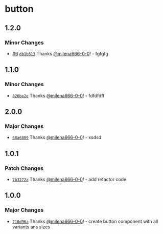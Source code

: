 # button

## 1.2.0

### Minor Changes

- [#6](https://github.com/milena666-0-0/publish-packages/pull/6) [`db1b613`](https://github.com/milena666-0-0/publish-packages/commit/db1b6138e639fafb09c208a8b567eb4ff5d28383) Thanks [@milena666-0-0](https://github.com/milena666-0-0)! - fgfgfg

## 1.1.0

### Minor Changes

- [`826be2e`](https://github.com/milena666-0-0/publish-packages/commit/826be2e32e1be3f5708bc285afd490fbf46286af) Thanks [@milena666-0-0](https://github.com/milena666-0-0)! - fdfdfdff

## 2.0.0

### Major Changes

- [`68a6809`](https://github.com/milena666-0-0/publish-packages/commit/68a68093904bb58f7512f6e98075544d09298e6f) Thanks [@milena666-0-0](https://github.com/milena666-0-0)! - xsdsd

## 1.0.1

### Patch Changes

- [`7b3272a`](https://github.com/milena666-0-0/publish-packages/commit/7b3272a627cdb2651a4f6ba1f8d53512cd45ef34) Thanks [@milena666-0-0](https://github.com/milena666-0-0)! - add refactor code

## 1.0.0

### Major Changes

- [`710d96a`](https://github.com/milena666-0-0/publish-packages/commit/710d96aa6334f24dd3381279741c7e227e6f7976) Thanks [@milena666-0-0](https://github.com/milena666-0-0)! - create button component with all variants ans sizes
